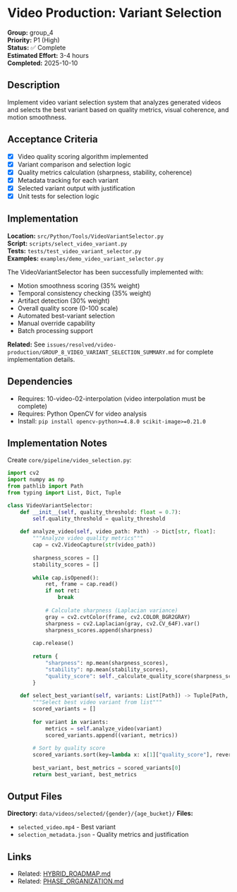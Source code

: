 # Video Production: Variant Selection

**Group:** group_4  
**Priority:** P1 (High)  
**Status:** ✅ Complete  
**Estimated Effort:** 3-4 hours  
**Completed:** 2025-10-10  

## Description

Implement video variant selection system that analyzes generated videos and selects the best variant based on quality metrics, visual coherence, and motion smoothness.

## Acceptance Criteria

- [x] Video quality scoring algorithm implemented
- [x] Variant comparison and selection logic
- [x] Quality metrics calculation (sharpness, stability, coherence)
- [x] Metadata tracking for each variant
- [x] Selected variant output with justification
- [x] Unit tests for selection logic

## Implementation

**Location:** `src/Python/Tools/VideoVariantSelector.py`  
**Script:** `scripts/select_video_variant.py`  
**Tests:** `tests/test_video_variant_selector.py`  
**Examples:** `examples/demo_video_variant_selector.py`

The VideoVariantSelector has been successfully implemented with:
- Motion smoothness scoring (35% weight)
- Temporal consistency checking (35% weight)
- Artifact detection (30% weight)
- Overall quality score (0-100 scale)
- Automated best-variant selection
- Manual override capability
- Batch processing support

**Related:** See `issues/resolved/video-production/GROUP_8_VIDEO_VARIANT_SELECTION_SUMMARY.md` for complete implementation details.

## Dependencies

- Requires: 10-video-02-interpolation (video interpolation must be complete)
- Requires: Python OpenCV for video analysis
- Install: `pip install opencv-python>=4.8.0 scikit-image>=0.21.0`

## Implementation Notes

Create `core/pipeline/video_selection.py`:

```python
import cv2
import numpy as np
from pathlib import Path
from typing import List, Dict, Tuple

class VideoVariantSelector:
    def __init__(self, quality_threshold: float = 0.7):
        self.quality_threshold = quality_threshold
    
    def analyze_video(self, video_path: Path) -> Dict[str, float]:
        """Analyze video quality metrics"""
        cap = cv2.VideoCapture(str(video_path))
        
        sharpness_scores = []
        stability_scores = []
        
        while cap.isOpened():
            ret, frame = cap.read()
            if not ret:
                break
            
            # Calculate sharpness (Laplacian variance)
            gray = cv2.cvtColor(frame, cv2.COLOR_BGR2GRAY)
            sharpness = cv2.Laplacian(gray, cv2.CV_64F).var()
            sharpness_scores.append(sharpness)
        
        cap.release()
        
        return {
            "sharpness": np.mean(sharpness_scores),
            "stability": np.mean(stability_scores),
            "quality_score": self._calculate_quality_score(sharpness_scores)
        }
    
    def select_best_variant(self, variants: List[Path]) -> Tuple[Path, Dict]:
        """Select best video variant from list"""
        scored_variants = []
        
        for variant in variants:
            metrics = self.analyze_video(variant)
            scored_variants.append((variant, metrics))
        
        # Sort by quality score
        scored_variants.sort(key=lambda x: x[1]["quality_score"], reverse=True)
        
        best_variant, best_metrics = scored_variants[0]
        return best_variant, best_metrics
```

## Output Files

**Directory:** `data/videos/selected/{gender}/{age_bucket}/`
**Files:**
- `selected_video.mp4` - Best variant
- `selection_metadata.json` - Quality metrics and justification

## Links

- Related: [HYBRID_ROADMAP.md](../../../docs/roadmaps/HYBRID_ROADMAP.md)
- Related: [PHASE_ORGANIZATION.md](../../atomic/PHASE_ORGANIZATION.md)
